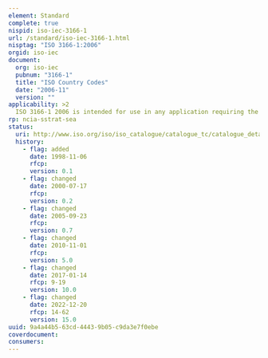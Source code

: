 ```yaml
---
element: Standard
complete: true
nispid: iso-iec-3166-1
url: /standard/iso-iec-3166-1.html
nisptag: "ISO 3166-1:2006"
orgid: iso-iec
document:
  org: iso-iec
  pubnum: "3166-1"
  title: "ISO Country Codes"
  date: "2006-11"
  version: ""
applicability: >2
  ISO 3166-1 2006 is intended for use in any application requiring the expression of current country names in coded form; it also includes basic guidelines for its implementation and maintenance.
rp: ncia-sstrat-sea
status:
  uri: http://www.iso.org/iso/iso_catalogue/catalogue_tc/catalogue_detail.htm?csnumber=39719
  history: 
    - flag: added
      date: 1998-11-06
      rfcp: 
      version: 0.1
    - flag: changed
      date: 2000-07-17
      rfcp: 
      version: 0.2
    - flag: changed
      date: 2005-09-23
      rfcp: 
      version: 0.7
    - flag: changed
      date: 2010-11-01
      rfcp: 
      version: 5.0
    - flag: changed
      date: 2017-01-14
      rfcp: 9-19
      version: 10.0
    - flag: changed
      date: 2022-12-20
      rfcp: 14-62
      version: 15.0
uuid: 9a4a44b5-63cd-4443-9b05-c9da3e7f0ebe
coverdocument:
consumers:
---
```

